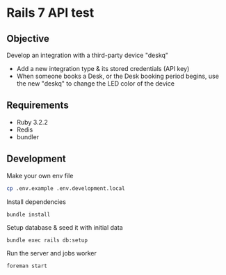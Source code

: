Rails 7 API test
===

Objective
---

Develop an integration with a third-party device "deskq"
- Add a new integration type & its stored credentials (API key)
- When someone books a Desk, or the Desk booking period begins, use the new "deskq" to change the LED color of the device


Requirements
---
- Ruby 3.2.2
- Redis
- bundler

Development
---

Make your own env file
```sh
cp .env.example .env.development.local
```
Install dependencies
```sh
bundle install
```
Setup database & seed it with initial data
```
bundle exec rails db:setup
```
Run the server and jobs worker
```
foreman start
```
